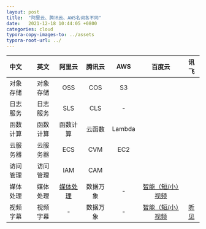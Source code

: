 ```yaml
---
layout: post
title:  "阿里云、腾讯云、AWS名词各不同"
date:   2021-12-18 10:44:05 +0800
categories: cloud
typora-copy-images-to: ../assets
typora-root-url: ../
---
```


| 中文 | 英文 | 阿里云 | 腾讯云 | AWS | 百度云 | 讯飞 |
| :-----| :----: |:----: | :----: | :----: | :----: | :----: |
| 对象存储 | 对象存储 | OSS | COS | S3 |||
| 日志服务 | 日志服务 | SLS | CLS | - |||
| 函数计算 | 函数计算 | 函数计算 | 云函数 | Lambda |||
| 云服务器 | 云服务器 | ECS | CVM | EC2 |||
| 访问管理 | 访问管理 | IAM | CAM ||||
| 媒体处理 | 媒体处理 | [媒体处理][1] | 数据万象 | - | [智能（短/小）视频][2] ||
| 视频字幕 | 视频字幕 | - | 数据万象 | - | [智能（短/小）视频][2] |[听见][3]|


[1]: https://mps.console.aliyun.com/overview
[2]: https://cloud.baidu.com/doc/ShortVideo/index.html
[3]: https://zimu.iflyrec.com/

